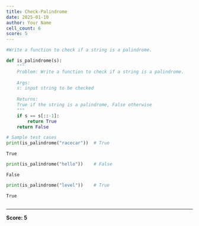 ```yaml
---
title: Check-Palindrome
date: 2025-01-10
author: Your Name
cell_count: 6
score: 5
---
```


```python
#Write a function to check if a string is a palindrome.
```


```python
def is_palindrome(s):
    """
    Problem: Write a function to check if a string is a palindrome.
    
    Args:
    s: input string to be checked
    
    Returns:
    True if the string is a palindrome, False otherwise
    """
    if s == s[::-1]:
        return True
    return False
```


```python
# Sample test cases
print(is_palindrome("racecar"))  # True
```

    True



```python
print(is_palindrome("hello"))    # False
```

    False



```python
print(is_palindrome("level"))    # True
```

    True



```python

```


---
**Score: 5**
